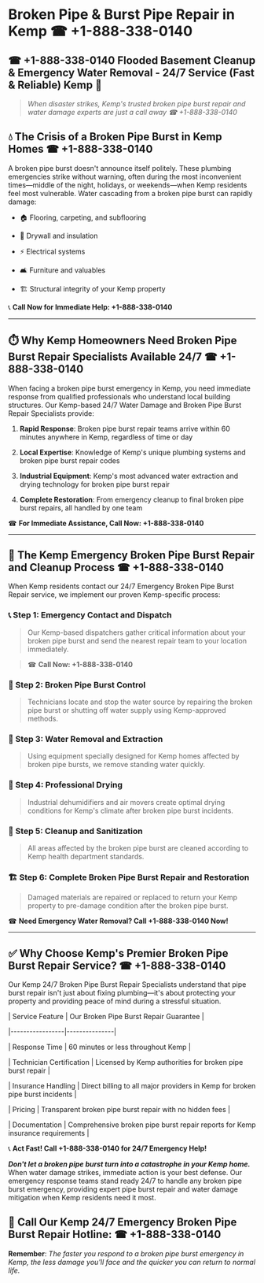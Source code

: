 # Broken Pipe & Burst Pipe Repair in Kemp ☎ +1-888-338-0140  
## ☎ +1-888-338-0140 Flooded Basement Cleanup & Emergency Water Removal - 24/7 Service (Fast & Reliable) Kemp 🚨  

> *When disaster strikes, Kemp's trusted broken pipe burst repair and water damage experts are just a call away ☎ +1-888-338-0140*  

## 💧 The Crisis of a Broken Pipe Burst in Kemp Homes ☎ +1-888-338-0140  

A broken pipe burst doesn't announce itself politely. These plumbing emergencies strike without warning, often during the most inconvenient times—middle of the night, holidays, or weekends—when Kemp residents feel most vulnerable. Water cascading from a broken pipe burst can rapidly damage:  

* 🏠 Flooring, carpeting, and subflooring  
* 🧱 Drywall and insulation  
* ⚡ Electrical systems  
* 🛋️ Furniture and valuables  
* 🏗️ Structural integrity of your Kemp property  

📞 **Call Now for Immediate Help: +1-888-338-0140**  

---  

## ⏱️ Why Kemp Homeowners Need Broken Pipe Burst Repair Specialists Available 24/7 ☎ +1-888-338-0140  

When facing a broken pipe burst emergency in Kemp, you need immediate response from qualified professionals who understand local building structures. Our Kemp-based 24/7 Water Damage and Broken Pipe Burst Repair Specialists provide:  

1. **Rapid Response**: Broken pipe burst repair teams arrive within 60 minutes anywhere in Kemp, regardless of time or day  
2. **Local Expertise**: Knowledge of Kemp's unique plumbing systems and broken pipe burst repair codes  
3. **Industrial Equipment**: Kemp's most advanced water extraction and drying technology for broken pipe burst repair  
4. **Complete Restoration**: From emergency cleanup to final broken pipe burst repairs, all handled by one team  

☎ **For Immediate Assistance, Call Now: +1-888-338-0140**  

---  

## 🔧 The Kemp Emergency Broken Pipe Burst Repair and Cleanup Process ☎ +1-888-338-0140  

When Kemp residents contact our 24/7 Emergency Broken Pipe Burst Repair service, we implement our proven Kemp-specific process:  

### 📞 Step 1: Emergency Contact and Dispatch  
> Our Kemp-based dispatchers gather critical information about your broken pipe burst and send the nearest repair team to your location immediately.  
> ☎ **Call Now: +1-888-338-0140**  

### 🚿 Step 2: Broken Pipe Burst Control  
> Technicians locate and stop the water source by repairing the broken pipe burst or shutting off water supply using Kemp-approved methods.  

### 🌊 Step 3: Water Removal and Extraction  
> Using equipment specially designed for Kemp homes affected by broken pipe bursts, we remove standing water quickly.  

### 💨 Step 4: Professional Drying  
> Industrial dehumidifiers and air movers create optimal drying conditions for Kemp's climate after broken pipe burst incidents.  

### 🧼 Step 5: Cleanup and Sanitization  
> All areas affected by the broken pipe burst are cleaned according to Kemp health department standards.  

### 🏗️ Step 6: Complete Broken Pipe Burst Repair and Restoration  
> Damaged materials are repaired or replaced to return your Kemp property to pre-damage condition after the broken pipe burst.  

☎ **Need Emergency Water Removal? Call +1-888-338-0140 Now!**  

---  

## ✅ Why Choose Kemp's Premier Broken Pipe Burst Repair Service? ☎ +1-888-338-0140  

Our Kemp 24/7 Broken Pipe Burst Repair Specialists understand that pipe burst repair isn't just about fixing plumbing—it's about protecting your property and providing peace of mind during a stressful situation.  

| Service Feature | Our Broken Pipe Burst Repair Guarantee |  
|-----------------|---------------|  
| Response Time | 60 minutes or less throughout Kemp |  
| Technician Certification | Licensed by Kemp authorities for broken pipe burst repair |  
| Insurance Handling | Direct billing to all major providers in Kemp for broken pipe burst incidents |  
| Pricing | Transparent broken pipe burst repair with no hidden fees |  
| Documentation | Comprehensive broken pipe burst repair reports for Kemp insurance requirements |  

📞 **Act Fast! Call +1-888-338-0140 for 24/7 Emergency Help!**  

***Don't let a broken pipe burst turn into a catastrophe in your Kemp home.*** When water damage strikes, immediate action is your best defense. Our emergency response teams stand ready 24/7 to handle any broken pipe burst emergency, providing expert pipe burst repair and water damage mitigation when Kemp residents need it most.  

## 📱 Call Our Kemp 24/7 Emergency Broken Pipe Burst Repair Hotline: ☎ +1-888-338-0140  

**Remember**: *The faster you respond to a broken pipe burst emergency in Kemp, the less damage you'll face and the quicker you can return to normal life.*